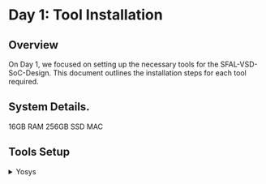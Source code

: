 # Day 1: Tool Installation

## Overview
On Day 1, we focused on setting up the necessary tools for the SFAL-VSD-SoC-Design. This document outlines the installation steps for each tool required.

## System Details.
16GB RAM
256GB SSD
MAC

## Tools Setup

<details>
<summary>Yosys</summary>
    Instructions 

```bash
$ /bin/bash -c "$(curl -fsSL https://raw.githubusercontent.com/Homebrew/install/HEAD/install.sh)"
$ git clone https://github.com/YosysHQ/yosys.git
$ brew install cmake gcc gawk tcl-tk libtool bison flex make
$ brew install graphviz
$ cd yosys
$ git submodule update --init
$ make
$ yosys --version
```
<img width="885" alt="Screenshot 2024-10-20 at 2 28 47 PM" src="https://github.com/user-attachments/assets/4d156b86-d67e-4521-a554-2058dde5387c">



